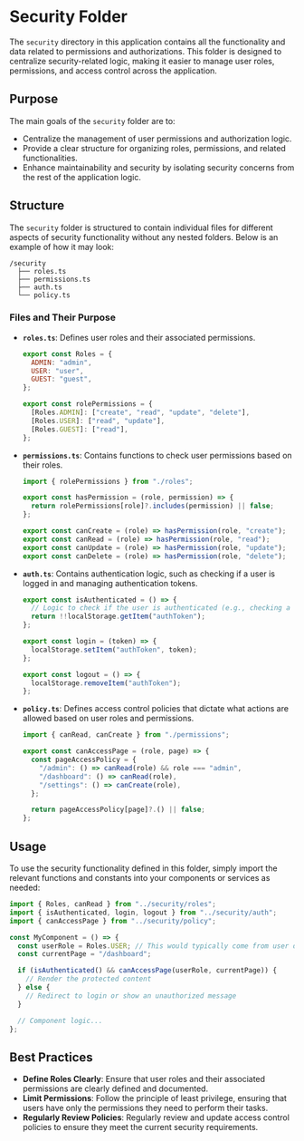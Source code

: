 # Security Folder

The `security` directory in this application contains all the functionality and data related to permissions and authorizations. This folder is designed to centralize security-related logic, making it easier to manage user roles, permissions, and access control across the application.

## Purpose

The main goals of the `security` folder are to:

- Centralize the management of user permissions and authorization logic.
- Provide a clear structure for organizing roles, permissions, and related functionalities.
- Enhance maintainability and security by isolating security concerns from the rest of the application logic.

## Structure

The `security` folder is structured to contain individual files for different aspects of security functionality without any nested folders. Below is an example of how it may look:

```
/security
  ├── roles.ts
  ├── permissions.ts
  ├── auth.ts
  └── policy.ts
```

### Files and Their Purpose

- **`roles.ts`**: Defines user roles and their associated permissions.

  ```javascript
  export const Roles = {
    ADMIN: "admin",
    USER: "user",
    GUEST: "guest",
  };

  export const rolePermissions = {
    [Roles.ADMIN]: ["create", "read", "update", "delete"],
    [Roles.USER]: ["read", "update"],
    [Roles.GUEST]: ["read"],
  };
  ```

- **`permissions.ts`**: Contains functions to check user permissions based on their roles.

  ```javascript
  import { rolePermissions } from "./roles";

  export const hasPermission = (role, permission) => {
    return rolePermissions[role]?.includes(permission) || false;
  };

  export const canCreate = (role) => hasPermission(role, "create");
  export const canRead = (role) => hasPermission(role, "read");
  export const canUpdate = (role) => hasPermission(role, "update");
  export const canDelete = (role) => hasPermission(role, "delete");
  ```

- **`auth.ts`**: Contains authentication logic, such as checking if a user is logged in and managing authentication tokens.

  ```javascript
  export const isAuthenticated = () => {
    // Logic to check if the user is authenticated (e.g., checking a token)
    return !!localStorage.getItem("authToken");
  };

  export const login = (token) => {
    localStorage.setItem("authToken", token);
  };

  export const logout = () => {
    localStorage.removeItem("authToken");
  };
  ```

- **`policy.ts`**: Defines access control policies that dictate what actions are allowed based on user roles and permissions.

  ```javascript
  import { canRead, canCreate } from "./permissions";

  export const canAccessPage = (role, page) => {
    const pageAccessPolicy = {
      "/admin": () => canRead(role) && role === "admin",
      "/dashboard": () => canRead(role),
      "/settings": () => canCreate(role),
    };

    return pageAccessPolicy[page]?.() || false;
  };
  ```

## Usage

To use the security functionality defined in this folder, simply import the relevant functions and constants into your components or services as needed:

```javascript
import { Roles, canRead } from "../security/roles";
import { isAuthenticated, login, logout } from "../security/auth";
import { canAccessPage } from "../security/policy";

const MyComponent = () => {
  const userRole = Roles.USER; // This would typically come from user data
  const currentPage = "/dashboard";

  if (isAuthenticated() && canAccessPage(userRole, currentPage)) {
    // Render the protected content
  } else {
    // Redirect to login or show an unauthorized message
  }

  // Component logic...
};
```

## Best Practices

- **Define Roles Clearly**: Ensure that user roles and their associated permissions are clearly defined and documented.
- **Limit Permissions**: Follow the principle of least privilege, ensuring that users have only the permissions they need to perform their tasks.
- **Regularly Review Policies**: Regularly review and update access control policies to ensure they meet the current security requirements.
